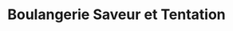 ---
title: "Boulangerie Saveur et Tentation"
url: /evrecy/boulangerie-saveur-et-tentation/
shop: Bäckerei
---